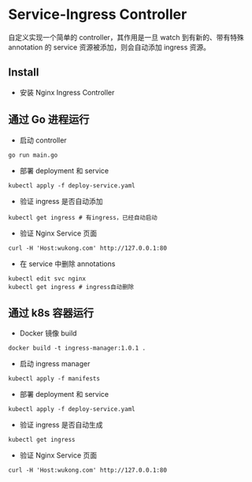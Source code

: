 # Service-Ingress Controller

自定义实现一个简单的 controller，其作用是一旦 watch 到有新的、带有特殊 annotation 的 service 资源被添加，则会自动添加 ingress 资源。

## Install

- 安装 Nginx Ingress Controller


## 通过 Go 进程运行

- 启动 controller
```shell
go run main.go 
```

- 部署 deployment 和 service
```shell
kubectl apply -f deploy-service.yaml 
```

- 验证 ingress 是否自动添加

```shell
kubectl get ingress # 有ingress，已经自动启动 
```

- 验证 Nginx Service 页面
```shell
curl -H 'Host:wukong.com' http://127.0.0.1:80
```

- 在 service 中删除 annotations

```shell
kubectl edit svc nginx
kubectl get ingress # ingress自动删除
```

## 通过 k8s 容器运行

- Docker 镜像 build
```shell
docker build -t ingress-manager:1.0.1 .
```

- 启动 ingress manager
```shell
kubectl apply -f manifests
```

- 部署 deployment 和 service
```shell
kubectl apply -f deploy-service.yaml 
```

- 验证 ingress 是否自动生成
```shell
kubectl get ingress
```

- 验证 Nginx Service 页面
```shell
curl -H 'Host:wukong.com' http://127.0.0.1:80
```

